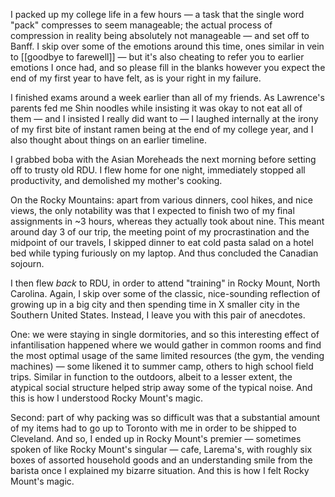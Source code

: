 I packed up my college life in a few hours — a task that the single word "pack" compresses to seem manageable; the actual process of compression in reality being absolutely not manageable — and set off to Banff. I skip over some of the emotions around this time, ones similar in vein to [[goodbye to farewell]] — but it's also cheating to refer you to earlier emotions I once had, and so please fill in the blanks however you expect the end of my first year to have felt, as is your right in my failure. 

I finished exams around a week earlier than all of my friends. As Lawrence's parents fed me Shin noodles while insisting it was okay to not eat all of them — and I insisted I really did want to — I laughed internally at the irony of my first bite of instant ramen being at the end of my college year, and I also thought about things on an earlier timeline. 

I grabbed boba with the Asian Moreheads the next morning before setting off to trusty old RDU. I flew home for one night, immediately stopped all productivity, and demolished my mother's cooking. 

On the Rocky Mountains: apart from various dinners, cool hikes, and nice views, the only notability was that I expected to finish two of my final assignments in ~3 hours, whereas they actually took about nine. This meant around day 3 of our trip, the meeting point of my procrastination and the midpoint of our travels, I skipped dinner to eat cold pasta salad on a hotel bed while typing furiously on my laptop. And thus concluded the Canadian sojourn.

I then flew *back* to RDU, in order to attend "training" in Rocky Mount, North Carolina. Again, I skip over some of the classic, nice-sounding reflection of growing up in a big city and then spending time in X smaller city in the Southern United States. Instead, I leave you with this pair of anecdotes. 

One: we were staying in single dormitories, and so this interesting effect of infantilisation happened where we would gather in common rooms and find the most optimal usage of the same limited resources (the gym, the vending machines) — some likened it to summer camp, others to high school field trips. Similar in function to the outdoors, albeit to a lesser extent, the atypical social structure helped strip away some of the typical noise. And this is how I understood Rocky Mount's magic. 

Second: part of why packing was so difficult was that a substantial amount of my items had to go up to Toronto with me in order to be shipped to Cleveland. And so, I ended up in Rocky Mount's premier — sometimes spoken of like Rocky Mount's singular — cafe, Larema's, with roughly six boxes of assorted household goods and an understanding smile from the barista once I explained my bizarre situation. And this is how I felt Rocky Mount's magic. 


